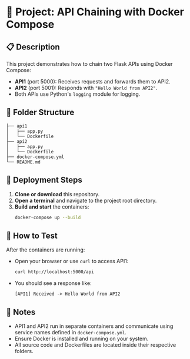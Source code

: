 # 🚀 Project: API Chaining with Docker Compose

## 📋 Description
This project demonstrates how to chain two Flask APIs using Docker Compose:
- **API1** (port 5000): Receives requests and forwards them to API2.
- **API2** (port 5001): Responds with `"Hello World from API2"`.
- Both APIs use Python's `logging` module for logging.

## 📁 Folder Structure
```
├── api1
│   ├── app.py
│   └── Dockerfile
├── api2
│   ├── app.py
│   └── Dockerfile
├── docker-compose.yml
└── README.md
```

## 🚦 Deployment Steps
1. **Clone or download** this repository.
2. **Open a terminal** and navigate to the project root directory.
3. **Build and start** the containers:
   ```bash
   docker-compose up --build
   ```

## 🧪 How to Test
After the containers are running:
- Open your browser or use `curl` to access API1:
  ```bash
  curl http://localhost:5000/api
  ```
- You should see a response like:
  ```
  [API1] Received -> Hello World from API2
  ```

## 📝 Notes
- API1 and API2 run in separate containers and communicate using service names defined in `docker-compose.yml`.
- Ensure Docker is installed and running on your system.
- All source code and Dockerfiles are located inside their respective folders.